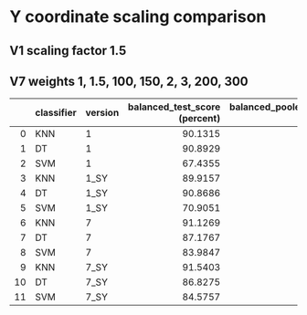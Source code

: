 # Y coordinate scaling comparison

## V1 scaling factor 1.5

## V7 weights 1, 1.5, 100, 150, 2, 3, 200, 300

|    | classifier   | version   |   balanced_test_score (percent) |   balanced_pooled_test_score (percent) |   time (s) |
|---:|:-------------|:----------|--------------------------------:|---------------------------------------:|-----------:|
|  0 | KNN          | 1         |                         90.1315 |                                98.7744 |  0.0337334 |
|  1 | DT           | 1         |                         90.8929 |                                95.7689 |  0.0569052 |
|  2 | SVM          | 1         |                         67.4355 |                                83.5434 |  3.8797    |
|  3 | KNN          | 1_SY      |                         89.9157 |                                98.7775 |  0.0348554 |
|  4 | DT           | 1_SY      |                         90.8686 |                                95.6939 |  0.0559792 |
|  5 | SVM          | 1_SY      |                         70.9051 |                                86.2896 |  3.57246   |
|  6 | KNN          | 7         |                         91.1269 |                                98.4608 |  0.0481274 |
|  7 | DT           | 7         |                         87.1767 |                                95.3975 |  0.0615249 |
|  8 | SVM          | 7         |                         83.9847 |                                95.6107 |  9.93864   |
|  9 | KNN          | 7_SY      |                         91.5403 |                                98.6171 |  0.145788  |
| 10 | DT           | 7_SY      |                         86.8275 |                                95.2946 |  0.164149  |
| 11 | SVM          | 7_SY      |                         84.5757 |                                96.1404 |  9.51385   |